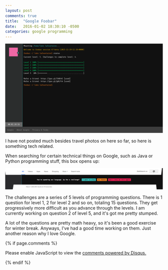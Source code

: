 ```yaml
---
layout: post
comments: true
title:  "Google Foobar"
date:   2016-01-02 18:30:10 -0500
categories: google programming
---
```


![](/assets/foobar/foobarprogress.png)

I have not posted much besides travel photos on here so far, so here is something tech related.

When searching for certain technical things on Google, such as Java or Python programming stuff, this box opens up: 

![](/assets/foobar/foobaroffer.png)

The challenges are a series of 5 levels of programming questions. There is 1 question for level 1, 2 for level 2 and so on, totaling 15 questions. They get progressively more difficult as you advance through the levels. I am currently working on question 2 of level 5, and it's got me pretty stumped. 

A lot of the questions are pretty math heavy, so it's been a good exercise for winter break. Anyways, I've had a good time working on them. Just another reason why I love Google. 

{% if page.comments %}
<div id="disqus_thread"></div>
<script>
/**
*  RECOMMENDED CONFIGURATION VARIABLES: EDIT AND UNCOMMENT THE SECTION BELOW TO INSERT DYNAMIC VALUES FROM YOUR PLATFORM OR CMS.
*  LEARN WHY DEFINING THESE VARIABLES IS IMPORTANT: https://disqus.com/admin/universalcode/#configuration-variables*/
/*
var disqus_config = function () {
this.page.url = PAGE_URL;  // Replace PAGE_URL with your page's canonical URL variable
this.page.identifier = PAGE_IDENTIFIER; // Replace PAGE_IDENTIFIER with your page's unique identifier variable
};
*/
(function() { // DON'T EDIT BELOW THIS LINE
var d = document, s = d.createElement('script');
s.src = 'https://lukelafountaine-com.disqus.com/embed.js';
s.setAttribute('data-timestamp', +new Date());
(d.head || d.body).appendChild(s);
})();
</script>
<noscript>Please enable JavaScript to view the <a href="https://disqus.com/?ref_noscript">comments powered by Disqus.</a></noscript>
                            
{% endif %}